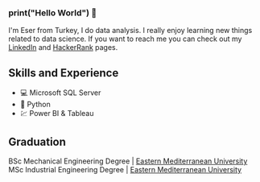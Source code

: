### print("Hello World") 👋

I'm Eser from Turkey, I do data analysis. I really enjoy learning new things related to data science. If you want to reach me you can check out my [LinkedIn](https://www.linkedin.com/in/eser-karaceper/) and [HackerRank](https://www.hackerrank.com/eserkaraceper88) pages.

## Skills and Experience

* 💻 Microsoft SQL Server
* 🐍 Python
* 💹 Power BI & Tableau

## Graduation

BSc Mechanical Engineering Degree | [Eastern Mediterranean University](www.emu.edu.tr)<br/>
MSc Industrial Engineering Degree | [Eastern Mediterranean University](www.emu.edu.tr)
